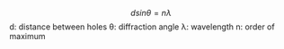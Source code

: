$$dsin\theta=n\lambda$$
d: distance between holes
θ: diffraction angle
λ: wavelength
n: order of maximum

